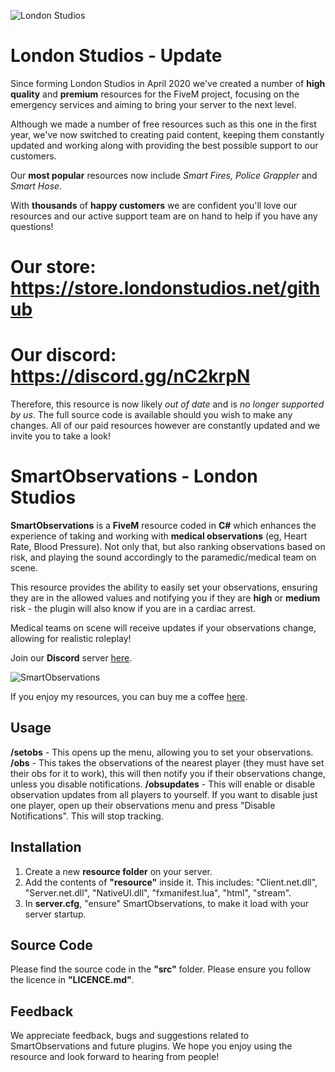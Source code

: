 ![London Studios](https://i.ibb.co/1mwSS1q/Untitled-design.png)

# London Studios - Update
Since forming London Studios in April 2020 we've created a number of **high quality** and **premium** resources for the FiveM project, focusing on the emergency services and aiming to bring your server to the next level.

Although we made a number of free resources such as this one in the first year, we've now switched to creating paid content, keeping them constantly updated and working along with providing the best possible support to our customers.

Our **most popular** resources now include *Smart Fires, Police Grappler* and *Smart Hose*.

With **thousands** of **happy customers** we are confident you'll love our resources and our active support team are on hand to help if you have any questions!

# Our store: https://store.londonstudios.net/github
# Our discord: https://discord.gg/nC2krpN

Therefore, this resource is now likely *out of date* and is *no longer supported by us*. The full source code is available should you wish to make any changes. All of our paid resources however are constantly updated and we invite you to take a look!

# SmartObservations - London Studios
**SmartObservations** is a **FiveM** resource coded in **C#** which enhances the experience of taking and working with **medical observations** (eg, Heart Rate, Blood Pressure). Not only that, but also ranking observations based on risk, and playing the sound accordingly to the paramedic/medical team on scene.

This resource provides the ability to easily set your observations, ensuring they are in the allowed values and notifying you if they are **high** or **medium** risk - the plugin will also know if you are in a cardiac arrest.

Medical teams on scene will receive updates if your observations change, allowing for realistic roleplay!

Join our **Discord** server [here](https://discord.gg/WqJdMR).

![SmartObservations](https://i.imgur.com/n3NPoSX.png)

If you enjoy my resources, you can buy me a coffee [here](https://www.buymeacoffee.com/londonstudios).

## Usage
**/setobs** - This opens up the menu, allowing you to set your observations.
**/obs** - This takes the observations of the nearest player (they must have set their obs for it to work), this will then notify you if their observations change, unless you disable notifications.
**/obsupdates** - This will enable or disable observation updates from all players to yourself. If you want to disable just one player, open up their observations menu and press "Disable Notifications". This will stop tracking.

## Installation

 1.  Create a new **resource folder** on your server.
 2.  Add the contents of **"resource"** inside it. This includes:
"Client.net.dll", "Server.net.dll", "NativeUI.dll", "fxmanifest.lua", "html", "stream".
3. In **server.cfg**, "ensure" SmartObservations, to make it load with your server startup.

## Source Code
Please find the source code in the **"src"** folder. Please ensure you follow the licence in **"LICENCE.md"**.

## Feedback
We appreciate feedback, bugs and suggestions related to SmartObservations and future plugins. We hope you enjoy using the resource and look forward to hearing from people!
